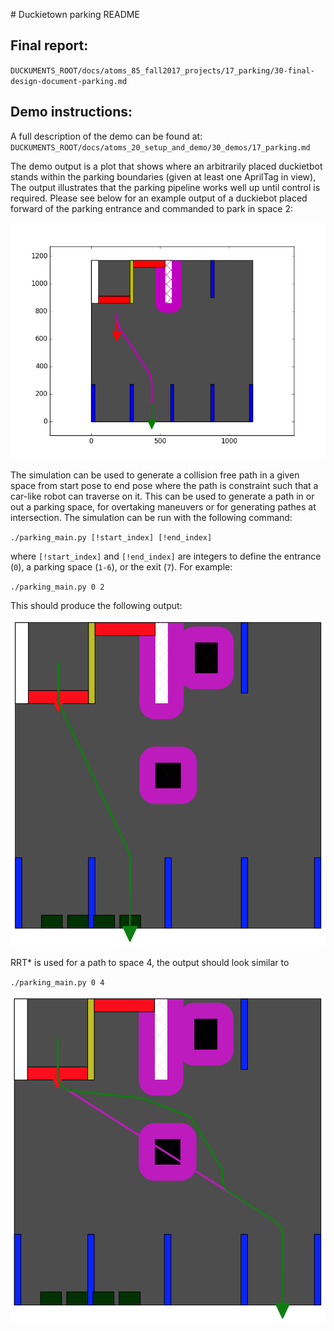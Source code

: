 # Duckietown parking README


## Final report:
`DUCKUMENTS_ROOT/docs/atoms_85_fall2017_projects/17_parking/30-final-design-document-parking.md`

## Demo instructions:
A full description of the demo can be found at:
`DUCKUMENTS_ROOT/docs/atoms_20_setup_and_demo/30_demos/17_parking.md`

The demo output is a plot that shows where an arbitrarily placed duckietbot stands within the parking boundaries (given at least one AprilTag in view), The output illustrates that the parking pipeline works well up until control is required. Please see below for an example output of a duckiebot placed forward of the parking entrance and commanded to park in space 2:
<center><img figure-caption="Demo Output" src="demo_output.png" style="width: 600px;"/></center>

The simulation can be used to generate a collision free path in a given space from start pose to end pose where the path is constraint such that a car-like robot can traverse on it. This can be used to generate a path in or out a parking space, for overtaking maneuvers or for generating pathes at intersection. The simulation can be run with the following command: 

`./parking_main.py [!start_index] [!end_index]`

where `[!start_index]` and `[!end_index]` are integers to define the entrance (`0`), a parking space (`1-6`), or the exit (`7`). For example:

`./parking_main.py 0 2`

This should produce the following output:

<center><img figure-caption="path 0 to 2" src="path_0_2.png" style="width: 600px;"/></center>

RRT* is used for a path to space 4, the output should look similar to 

`./parking_main.py 0 4`

<center><img figure-caption="path 0 to 4" src="path_0_4.png" style="width: 600px;"/></center>
